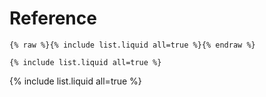 # Reference

```
{% raw %}{% include list.liquid all=true %}{% endraw %}

{% include list.liquid all=true %}
```

{% include list.liquid all=true %}